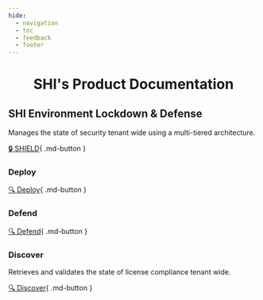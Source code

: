 ```yaml
---
hide:
  - navigation
  - toc
  - feedback
  - footer
---
```


<h1 align="center">SHI's Product Documentation</h1>

## SHI Environment Lockdown & Defense

Manages the state of security tenant wide using a multi-tiered architecture.

[:lock: SHIELD](SHIELD/index.md){ .md-button }

### Deploy

[:mag: Deploy](SHIELD/Prerequisites.md){ .md-button }

### Defend

[:mag: Defend](SHIELD/3-Defend/Usage-Guide/index.md){ .md-button }

### Discover

Retrieves and validates the state of license compliance tenant wide.

[:mag: Discover](SHIELD/4-Discover/index.md){ .md-button }
